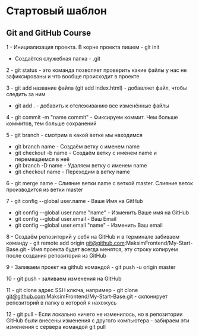 # Стартовый шаблон


## Git and GitHub Course

1 - Инициализация проекта. В корне проекта пишем - git init
  - Создаётся служебная папка - .git

2 - git status - это команда позволяет проверить какие файлы у нас не зафиксированы и что вообще происходит в проекте 

3 - git add название файла (git add index.html) - добавляет файл, чтобы следить за ним
  - git add . - добавить к отслеживанию все изменённые файлы

4 - git commit -m "name commit" - Фиксируем коммит. Чем больше коммитов, тем больше сохранений

5 - git branch - смотрим в какой ветке мы находимся
  - git branch name - Создаём ветку с именем name
  - git checkout -b name - Создаём ветку с именем name и перемещаемся в неё
  - git branch -D name - Удаляем ветку с именем name
  - git checkout name - Переходим в ветку name

6 - git merge name - Слияние ветки name с веткой master. Слияние веток производится из ветки master

7 - git config --global user.name - Ваше Имя на GitHub
  - git config --global user.name "name" - Изменить Ваше имя на GitHub
  - git config --global user.email - Ваш Email
  - git config --global user.email "name" - Изменить Ваш email

8 - Создаём репозиторий у себя на GitHub и в терминале забиваем команду - git remote add origin git@github.com:MaksimFrontend/My-Start-Base.git - Имя проекта будет всегда менятся, эту строку копируем после создания репозитория из GitHub

9 - Заливаем проект на github командой - git push -u origin master

10 - git push - заливаем изменения на GitHub

11 - git clone адрес SSH ключа, например - git clone git@github.com:MaksimFrontend/My-Start-Base.git - склонирует репозиторий в папку в которой я нахожусь

12 - git pull - Если локально ничего не изменилось, но в репозитории GitHub были внесены изменения с другого компьютера - забираем эти изменения с сервера командой git pull



